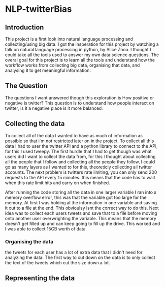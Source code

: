 # NLP-twitterBias
## Introduction
This project is a first look into natural language processing and collecting/using big data. I got the insperation for this project by watching a talk on natural language processing in python, by Alice Zhoa. I thought I could take all the tools used to answer my own data science questions. The overal goal for this project is to learn all the tools and understand how the workflow works from collecting big data, organising that data, and analysing it to get meaningful information. 

## The Question
The questions I want answered though this exploration is How positive or negative is twitter? This question is to understand how people interact on twitter, is it a negative place is it more balanced.

## Collecting the data
  To collect all of the data I wanted to have as much of information as possible so that i'm not restricted later on in the project. To collect all this data I had to user the twitter API and a python library to connect to the API, for this I used tweepy. The first hurdle that I had to get though was what users did I want to collect the data from, for this I thought about collecting all the people that I follow and collecting all the people they follow, I could go as many layers as I wanted to for this, theoreticly collecting all twitter accounts. The next problem is twitters rate limiting, you can only send 200 requests to the API every 15 minutes. this means that the code has to wait when this rate limit hits and carry on when finished.
  
After running the code storing all the data in one larger variable I ran into a memory overflow error, this was that the variable got too large for the memory. At first I was holding al the information in one variable and saving it out to a file at the end. This obvioulsy isnt the correct way to do this. Next idea was to collect each users tweets and save that to a file before moving onto another user overwrighting the variable. This means that the memory doesn't get filled up and can keep going to fill up the drive. This worked and I was able to collect 15GB worth of data.
  
### Organising the data
the tweets for each user has a lot of extra data that I didn't need for analyzing the data. The first way to cut down on the data is to only collect the text of the tweets which cut the size down a lot.


## Representing the data
